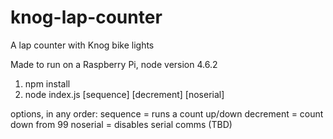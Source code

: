 # knog-lap-counter
A lap counter with Knog bike lights

Made to run on a Raspberry Pi, node version 4.6.2

1) npm install
2) node index.js [sequence] [decrement] [noserial] 

options, in any order:
sequence = runs a count up/down
decrement = count down from 99 
noserial = disables serial comms (TBD)

